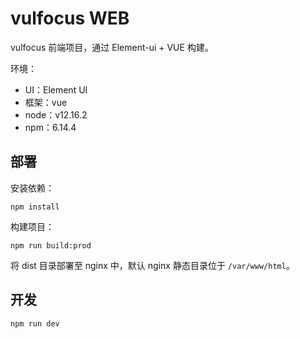 # vulfocus WEB

vulfocus 前端项目，通过 Element-ui + VUE 构建。

环境：
- UI：Element UI
- 框架：vue
- node：v12.16.2
- npm：6.14.4

## 部署

安装依赖：
```shell script
npm install 
```

构建项目：
```
npm run build:prod
```

将 dist 目录部署至 nginx 中，默认 nginx 静态目录位于 `/var/www/html`。

## 开发

```shell script
npm run dev
```

